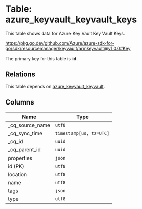 # Table: azure_keyvault_keyvault_keys

This table shows data for Azure Key Vault Key Vault Keys.

https://pkg.go.dev/github.com/Azure/azure-sdk-for-go/sdk/resourcemanager/keyvault/armkeyvault@v1.0.0#Key

The primary key for this table is **id**.

## Relations

This table depends on [azure_keyvault_keyvault](azure_keyvault_keyvault).

## Columns

| Name          | Type          |
| ------------- | ------------- |
|_cq_source_name|`utf8`|
|_cq_sync_time|`timestamp[us, tz=UTC]`|
|_cq_id|`uuid`|
|_cq_parent_id|`uuid`|
|properties|`json`|
|id (PK)|`utf8`|
|location|`utf8`|
|name|`utf8`|
|tags|`json`|
|type|`utf8`|